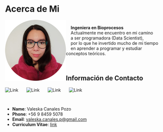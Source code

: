 # Acerca de Mi
<p>
<img src="images/yo.png" alt="Smiley face image"
style="float:left; width:200px; height:200px;">
<span style="vertical-align:bottom"><br>
&nbsp &nbsp <strong> Ingeniera en Bioprocesos </strong> <br>
&nbsp &nbsp Actualmente me encuentro en mi camino <br>
&nbsp &nbsp a ser programadora (Data Scientist), <br>
&nbsp &nbsp por lo que he invertido mucho de mi tiempo <br>
&nbsp &nbsp en aprender a programar y estudiar conceptos teóricos.
</span>
</p>
&nbsp;

## Información de Contacto

<a href="https://github.com/vcanalesp"><img alt="Link" src="https://cdn.worldvectorlogo.com/logos/github-icon-1.svg" style="float:left; padding-right:10px " width="60" height="50" ></a>
<a href="https://gitlab.com/vcanalesp"><img alt="Link" src="https://cdn.worldvectorlogo.com/logos/gitlab.svg" style="float:left; padding-right:10px " width="60" height="50" ></a>
<a href="https://www.linkedin.com/in/vcanalesp/"><img alt="Link" src="https://cdn-icons-png.flaticon.com/512/174/174857.png" style="float:left; padding-right:10px " width="60" height="50" ></a>
<a href="https://vcanalesp.github.io/portafolio/"><img alt="Link" src="https://www.freepnglogos.com/uploads/logo-website-png/logo-website-file-globe-icon-svg-wikimedia-commons-21.png" style="float:left; padding-right:10px " width="60" height="50" ></a>
&nbsp;
&nbsp;

&nbsp;

- **Name**: Valeska Canales Pozo
- **Phone**: +56 9 8459 5078
- **Email**: valeska.canales.p@gmail.com
- **Curriculum Vitae**: [link](https://gitlab.com/vcanalesp/cv/-/jobs/3113035840/artifacts/file/cv_espanol.pdf)


